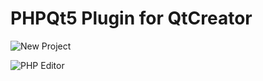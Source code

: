 # PHPQt5 Plugin for QtCreator

![New Project](https://pp.userapi.com/c638726/v638726446/3f422/h_t0HTiVuPE.jpg)

![PHP Editor](https://pp.userapi.com/c638726/v638726446/3f42b/vu7x7la-ri0.jpg)


